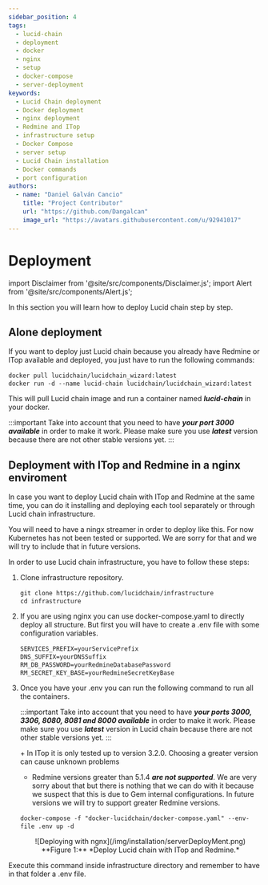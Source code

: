 ```yaml
---
sidebar_position: 4
tags:
  - lucid-chain
  - deployment
  - docker
  - nginx
  - setup
  - docker-compose
  - server-deployment
keywords:
  - Lucid Chain deployment
  - Docker deployment
  - nginx deployment
  - Redmine and ITop
  - infrastructure setup
  - Docker Compose
  - server setup
  - Lucid Chain installation
  - Docker commands
  - port configuration
authors: 
  - name: "Daniel Galván Cancio"
    title: "Project Contributor"
    url: "https://github.com/Dangalcan"
    image_url: "https://avatars.githubusercontent.com/u/92941017"
---
```


# Deployment

import Disclaimer from '@site/src/components/Disclaimer.js';
import Alert from '@site/src/components/Alert.js';

In this section you will learn how to deploy Lucid chain step by step.

## Alone deployment

If you want to deploy just Lucid chain because you already have Redmine or ITop available and deployed, you just have to run the following commands:

``` bin/bash
docker pull lucidchain/lucidchain_wizard:latest
docker run -d --name lucid-chain lucidchain/lucidchain_wizard:latest
```

This will pull Lucid chain image and run a container named ***lucid-chain*** in your docker.

:::important
Take into account that you need to have ***your port 3000 available*** in order to make it work. Please make sure you use ***latest*** version because there are not other stable versions yet.
:::

## Deployment with ITop and Redmine in a nginx enviroment

In case you want to deploy Lucid chain with ITop and Redmine at the same time, you can do it installing and deploying each tool separately or through Lucid chain infrastructure.

<Alert>
You will need to have a ningx streamer in order to deploy like this. For now Kubernetes has not been tested or supported. We are sorry for that and we will try to include that in future versions.
</Alert>

In order to use Lucid chain infrastructure, you have to follow these steps:

1. Clone infrastructure repository.

    ``` bin/bash
    git clone https://github.com/lucidchain/infrastructure
    cd infrastructure
    ```

2. If you are using nginx you can use docker-compose.yaml to directly deploy all structure. But first you will have to create a .env file with some configuration variables.

    ``` .env
    SERVICES_PREFIX=yourServicePrefix
    DNS_SUFFIX=yourDNSSuffix
    RM_DB_PASSWORD=yourRedmineDatabasePassword
    RM_SECRET_KEY_BASE=yourRedmineSecretKeyBase
    ```

3. Once you have your .env you can run the following command to run all the containers.

    :::important
    Take into account that you need to have ***your ports 3000, 3306, 8080, 8081 and 8000 available*** in order to make it work. Please make sure you use ***latest*** version in Lucid chain because there are not other stable versions yet. 
    :::

    <Alert>
    + In ITop it is only tested up to version 3.2.0. Choosing a greater version can cause unknown problems

    + Redmine versions greater than 5.1.4 ***are not supported***. We are very sorry about that but there is nothing that we can do with it because we suspect that this is due to Gem internal configurations. In future versions we will try to support greater Redmine versions.
    </Alert>

    ``` bin/bash
    docker-compose -f "docker-lucidchain/docker-compose.yaml" --env-file .env up -d
    ```

    <div align="center">
    ![Deploying with ngnx](/img/installation/serverDeployMent.png)  
    **Figure 1:** *Deploy Lucid chain with ITop and Redmine.*
    </div>

<Disclaimer>
Execute this command inside infrastructure directory and remember to have in that folder a .env file.
</Disclaimer>
